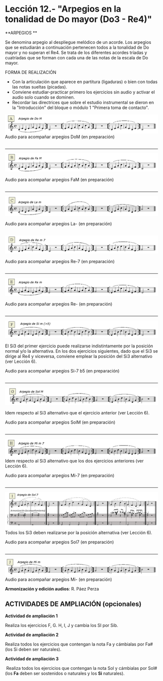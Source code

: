 
# Lección 12.- "Arpegios en la tonalidad de Do mayor (Do3 - Re4)"

**ARPEGIOS **

Se denomina arpegio al despliegue melódico de un acorde. Los arpegios que se estudiarán a continuación pertenecen todos a la tonalidad de Do mayor y no superan el Re4. Se trata de los diferentes acordes tríadas y cuatríadas que se forman con cada una de las notas de la escala de Do mayor. 

FORMA DE REALIZACIÓN
- Con la articulación que aparece en partitura (ligaduras) o bien con todas las notas sueltas (picadas).
- Conviene estudiar-practicar primero los ejercicios sin audio y activar el audio solo cuando se dominen. 
- Recordar las directrices que sobre el estudio instrumental se dieron en la "Introducción" del bloque o módulo 1 "Primera toma de contacto".

![](/assets/EjerFla_Arpegio1_DoM.gif)
Audio para acompañar arpegios DoM (en preparación)
<br />
<br />
_______________________




![](/assets/EjerFla_Arpegio2_FaM.gif)

Audio para acompañar arpegios FaM (en preparación)
<br />
<br />
_______________________

![](/assets/EjerFla_Arpegio3_Lam.gif)

Audio para acompañar arpegios La- (en preparación)
<br />
<br />


![](/assets/EjerFla_Arpegio4_Re-7.gif)

Audio para acompañar arpegios Re-7 (en preparación)<br />
<br />

_______________________





![](/assets/L12_Arpegio5_E_Partitura_Re-.gif)

Audio para acompañar arpegios Re- (en preparación)
<br />
<br />
_______________________





![](/assets/EjerFla_Arpegio6_F_Partitura_Si-7b5.gif)

El Si3 del primer ejercicio puede realizarse indistintamente por la posición normal y/o la alternativa. En los dos ejercicios siguientes, dado que el Si3 se dirige al Re4 y viceversa, conviene emplear la posición del Si3 alternativo (ver Lección 6).

Audio para acompañar arpegios Si-7 b5 (en preparación)
<br />
<br />
_______________________






![](/assets/EjerFla_Arpegio7_SolM.gif)

Idem respecto al Si3 alternativo que el ejercicio anterior (ver Lección 6).

Audio para acompañar arpegios SolM (en preparación)
<br />
<br />
_______________________






![](/assets/EjerFla_Arpegio8_Mi-7.gif)
Idem respecto al Si3 alternativo que los dos ejercicios anteriores (ver Lección 6).

Audio para acompañar arpegios Mi-7 (en preparación)
<br />
<br />
_______________________





![](/assets/L12_Arpegio9_Sol7_Aroniza_.gif)
Todos los Si3 deben realizarse por la posición alternativa (ver Lección 6).

Audio para acompañar arpegios Sol7 (en preparación)
<br />
<br />
_______________________



![](/assets/EjerFla_Arpegio10_Mi-.gif)
Audio para acompañar arpegios Mi- (en preparación)

**Armonización y edición audios**: R. Páez Perza
<br />



## ACTIVIDADES DE AMPLIACIÓN (opcionales)

**Actividad de ampliación 1**

Realiza los ejercicios F, G. H, I, J y cambia los SI por Sib. 

**Actividad de ampliación 2**

Realiza todos los ejercicios que contengan la nota Fa y cámbialas por Fa# (los Si deben ser naturales).

**Actividad de ampliación 3**

 Realiza todos los ejercicios que contengan la nota Sol y cámbialas por Sol# (los **Fa** deben ser sostenidos o naturales y los **Si** naturales).
